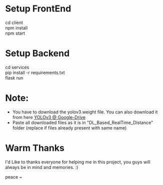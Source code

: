 # Setup FrontEnd
cd client </br>
npm install </br>
npm start </br>

# Setup Backend
cd services </br>
pip install -r requirements.txt </br>
flask run </br>

# Note:
- You have to download the yolov3.weight file. You can also download it from here [YOLOv3 @ Google-Drive](https://drive.google.com/drive/folders/1nN49gRqt5HvuMptfc0wRVcuLwiNmMD6u)
- Paste all downloaded files as it is in "DL_Based_RealTime_Distance" folder (replace if files already present with same name)

# Warm Thanks
I'd Like to thanks everyone for helping me in this project, you guys will always be in mind and memories. :) 

peace ~ 
